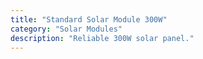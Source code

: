 ```yaml
---
title: "Standard Solar Module 300W"
category: "Solar Modules"
description: "Reliable 300W solar panel."
---
```

